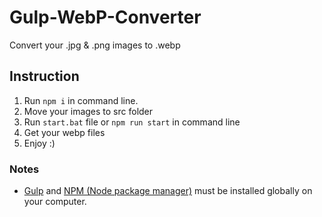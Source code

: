 # Gulp-WebP-Converter
Convert your .jpg & .png images to .webp

## Instruction
1. Run `npm i` in command line.
2. Move your images to src folder
3. Run `start.bat` file or `npm run start` in command line
4. Get your webp files
5. Enjoy :)

### Notes
* [Gulp](https://gulpjs.com/docs/en/getting-started/quick-start/) and [NPM (Node package manager)](https://docs.npmjs.com/about-npm) must be installed globally on your computer.

